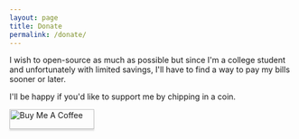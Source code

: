 ```yaml
---
layout: page
title: Donate
permalink: /donate/
---
```


I wish to open-source as much as possible but since I'm a college student and unfortunately
with limited savings, I'll have to find a way to pay my bills sooner or later.

I'll be happy if you'd like to support me by chipping in a coin.

<a href="https://www.buymeacoffee.com/ritiek" target="_blank"><img src="https://www.buymeacoffee.com/assets/img/custom_images/orange_img.png" alt="Buy Me A Coffee" style="height: 35 !important;width: 150 !important;box-shadow: 0px 3px 2px 0px rgba(190, 190, 190, 0.5) !important;-webkit-box-shadow: 0px 3px 2px 0px rgba(190, 190, 190, 0.5) !important;" ></a>
